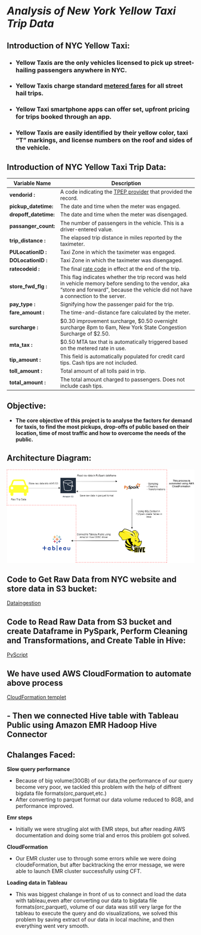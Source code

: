 # *Analysis of New York Yellow Taxi Trip Data*

## Introduction of NYC Yellow Taxi: 
- ### Yellow Taxis are the only vehicles licensed to pick up street-hailing passengers anywhere in NYC. 
- ### Yellow Taxis charge standard [metered fares](https://www1.nyc.gov/site/tlc/passengers/taxi-fare.page) for all street hail trips.
- ### Yellow Taxi smartphone apps can offer set, upfront pricing for trips booked through an app.
- ### Yellow Taxis are easily identified by their yellow color, taxi “T” markings, and license numbers on the roof and sides of the vehicle.

## Introduction of NYC Yellow Taxi Trip Data:
Variable Name | Description |
--------------|------------------|
**vendorid :**|A code indicating the [TPEP provider](https://www1.nyc.gov/site/tlc/about/tlc-trip-record-data.page) that provided the record.<br>
**pickup_datetime:**| The date and time when the meter was engaged.<br>
**dropoff_datetime:**          |  The date and time when the meter was disengaged.<br>
**passanger_count:**        | The number of passengers in the vehicle. This is a driver-entered value.<br>
**trip_distance :**          | The elapsed trip distance in miles reported by the taximeter.<br>
**PULocationID :**| Taxi Zone in which the taximeter was engaged.<br>
**DOLocationID :** |Taxi Zone in which the taximeter was disengaged.<br>
**ratecodeid :**             |The final [rate code](https://www1.nyc.gov/site/tlc/passengers/taxi-fare.page) in effect at the end of the trip.<br>
**store_fwd_flg :**           |This flag indicates whether the trip record was held in vehicle memory before sending to the vendor, aka “store and forward”, because the vehicle did not have a connection to the server.<br>
**pay_type :**                |Signifying how the passenger paid for the trip.<br>
**fare_amount :**            | The time-and-distance fare calculated by the meter.<br>
**surcharge :**              | $0.30 improvement surcharge,  $0.50 overnight surcharge 8pm to 6am, New York State Congestion Surcharge of $2.50.<br>
**mta_tax :**                | $0.50 MTA tax that is automatically triggered based on the metered rate in use.<br>
**tip_amount :**             | This field is automatically populated for credit card tips. Cash tips are not included.<br>
**toll_amount :**            | Total amount of all tolls paid in trip.<br>
**total_amount :**           | The total amount charged to passengers. Does not include cash tips.





## Objective:
- **The core objective of this project is to analyse the factors for demand for taxis, to find the most pickups, drop-offs of public based on their location, time of most traffic and how to overcome the needs of the public.**

## Architecture Diagram:<br>
<img src="/Final project/Images/arch_dig.png" width=800>

## Code to Get Raw Data from NYC website and store data in S3 bucket:
[Dataingestion](https://github.com/bhavesh677/007/blob/Bhavesh-007/Final%20Project%2023/Code/dataingestion.sh)

## Code to Read Raw Data from S3 bucket and create Dataframe in PySpark, Perform Cleaning and Transformations, and Create Table in Hive:
[PyScript](https://github.com/bhavesh677/007/blob/Bhavesh-007/Final%20Project%2023/Code/finalScript.py)

## We have used AWS CloudFormation to automate above process
[CloudFormation templet](https://github.com/bhavesh677/007/blob/Bhavesh-007/Final%20Project%2023/Code/CFT.json)

## - Then we connected Hive table with Tableau Public using Amazon EMR Hadoop Hive Connector

## Chalanges Faced:
**Slow query performance**
- Because of big volume(30GB) of our data,the performance of our query become very poor, we tackled this problem with the help of diffrent bigdata file formats(orc,parquet,etc.)
- After converting to parquet format our data volume reduced to 8GB, and performance improved.

**Emr steps**
- Initially we were strugling alot with EMR steps, but after reading AWS documentation and doing some trial and erros this problem got solved.

**CloudFormation**
- Our EMR cluster use to through some errors while we were doing cloudeFormation, but after backtracking the error message, we were able to launch EMR cluster successfully using CFT.

**Loading data in Tableau**
- This was biggest chalange in front of us to connect and load the data with tableau,even after converting our data to bigdata file formats(orc,parquet), volume of our data was still very large for the tableau to execute the query and do visualizations, we solved this problem by saving extract of our data in local machine, and then everything went very smooth.
